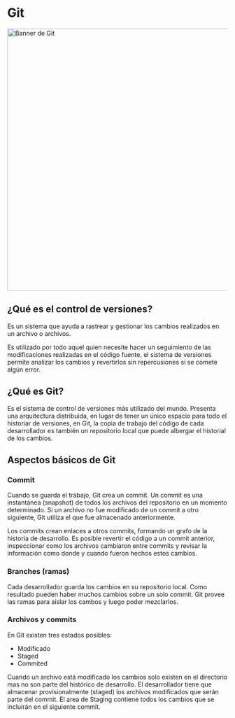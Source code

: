 # Git

<img src='https://i.postimg.cc/nr6CG7BZ/git-stages.jpg' alt='Banner de Git' width='600px' />

## ¿Qué es el control de versiones?

Es un sistema que ayuda a rastrear y gestionar los cambios realizados en un archivo o archivos.

Es utilizado por todo aquel quien necesite hacer un seguimiento de las modificaciones realizadas en el código fuente, el sistema de versiones permite analizar los cambios y revertirlos sin repercusiones si se comete algún error.


## ¿Qué es Git?

Es el sistema de control de versiones más utilizado del mundo.  Presenta una arquitectura distribuida, en lugar de tener un único espacio para todo el historiar de versiones, en Git, la copia de trabajo del código de cada desarrollador es también un repositorio local que puede albergar el historial de los cambios.

## Aspectos básicos de Git

### Commit

Cuando se guarda el trabajo, Git crea un commit. Un commit es una instantánea (snapshot) de todos los archivos del repositorio en un momento determinado. Si un archivo no fue modificado de un commit a otro siguiente, Git utiliza el que fue almacenado anteriormente.

Los commits crean enlaces a otros commits, formando un grafo de la historia de desarrollo. Es posible revertir el código a un commit anterior, inspeccionar como los archivos cambiaron entre commits y revisar la información como donde y cuando fueron hechos estos cambios.

### Branches (ramas)

Cada desarrollador guarda los cambios en su repositorio local. Como resultado pueden haber muchos cambios sobre un solo commit. Git provee las ramas para aislar los cambos y luego poder mezclarlos.

### Archivos y commits

En Git existen tres estados posibles: 

- Modificado
- Staged
- Commited

Cuando un archivo está modificado los cambios solo existen en el directorio mas no son parte del histórico de desarrollo. El desarrollador tiene que almacenar provisionalmente (staged) los archivos modificados que serán parte del commit. El area de Staging contiene todos los cambios que se incluirán en el siguiente commit.